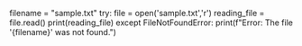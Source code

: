 filename = "sample.txt"
try:
    file = open('sample.txt','r')
    reading_file = file.read()
    print(reading_file)
except FileNotFoundError:
    print(f"Error: The file '{filename}' was not found.")
